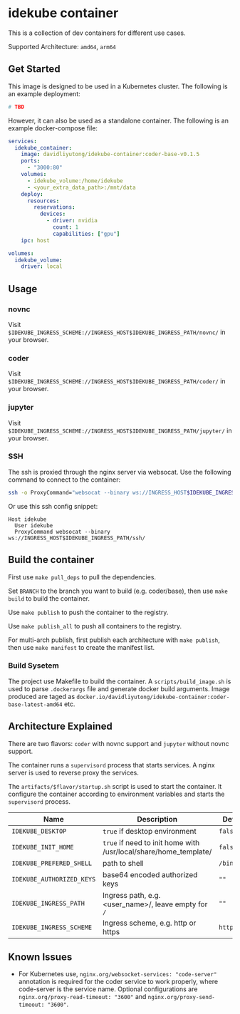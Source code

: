 # idekube container

This is a collection of dev containers for different use cases.

Supported Architecture: `amd64`, `arm64`

## Get Started

This image is designed to be used in a Kubernetes cluster. The following is an example deployment:

```yaml
# TBD
```

However, it can also be used as a standalone container. The following is an example docker-compose file:

```yaml
services:
  idekube_container:
    image: davidliyutong/idekube-container:coder-base-v0.1.5
    ports:
      - "3000:80"
    volumes:
      - idekube_volume:/home/idekube
      - <your_extra_data_path>:/mnt/data
    deploy:
      resources:
        reservations:
          devices:
            - driver: nvidia
              count: 1
              capabilities: ["gpu"]
    ipc: host

volumes:
  idekube_volume:
    driver: local
```

## Usage

### novnc

Visit `$IDEKUBE_INGRESS_SCHEME://INGRESS_HOST$IDEKUBE_INGRESS_PATH/novnc/` in your browser.

### coder

Visit `$IDEKUBE_INGRESS_SCHEME://INGRESS_HOST$IDEKUBE_INGRESS_PATH/coder/` in your browser.

### jupyter

Visit `$IDEKUBE_INGRESS_SCHEME://INGRESS_HOST$IDEKUBE_INGRESS_PATH/jupyter/` in your browser.

### SSH

The ssh is proxied through the nginx server via websocat. Use the following command to connect to the container:

```bash
ssh -o ProxyCommand="websocat --binary ws://INGRESS_HOST$IDEKUBE_INGRESS_PATH/ssh/" idekube@idekube
```

Or use this ssh config snippet:

```ssh-config
Host idekube
  User idekube
  ProxyCommand websocat --binary ws://INGRESS_HOST$IDEKUBE_INGRESS_PATH/ssh/
```

## Build the container

First use `make pull_deps` to pull the dependencies.

Set `BRANCH` to the branch you want to build (e.g. coder/base), then use `make build` to build the container.

Use `make publish` to push the container to the registry.

Use `make publish_all` to push all containers to the registry.

For multi-arch publish, first publish each architecture with `make publish`, then use `make manifest` to create the manifest list.

### Build Sysetem

The project use Makefile to build the container. A `scripts/build_image.sh` is used to parse `.dockerargs` file and generate docker build arguments. Image produced are taged as `docker.io/davidliyutong/idekube-container:coder-base-latest-amd64` etc.

## Architecture Explained

There are two flavors: `coder` with novnc support and `jupyter` without novnc support.

The container runs a `supervisord` process that starts services. A nginx server is used to reverse proxy the services.

The `artifacts/$flavor/startup.sh` script is used to start the container. It configure the container according to environment variables and starts the `supervisord` process.

| Name                      | Description                                                      | Default     |
| ------------------------- | ---------------------------------------------------------------- | ----------- |
| `IDEKUBE_DESKTOP`         | `true` if desktop environment                                    | `false`     |
| `IDEKUBE_INIT_HOME`       | `true` if need to init home with /usr/local/share/home_template/ | `false`     |
| `IDEKUBE_PREFERED_SHELL`  | path to shell                                                    | `/bin/bash` |
| `IDEKUBE_AUTHORIZED_KEYS` | base64 encoded authorized keys                                   | `""`        |
| `IDEKUBE_INGRESS_PATH`    | Ingress path, e.g. <user_name>/, leave empty for `/`             | `""`        |
| `IDEKUBE_INGRESS_SCHEME`  | Ingress scheme, e.g. http or https                               | `http`      |

## Known Issues

- For Kubernetes use, `nginx.org/websocket-services: "code-server"` annotation is required for the coder service to work properly, where code-server is the service name. Optional configurations are `nginx.org/proxy-read-timeout: "3600"` and `nginx.org/proxy-send-timeout: "3600"`.
